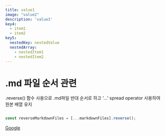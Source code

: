 ```yaml
---
title: value1
image: "value2"
description: 'value3'
key4:
  - item1
  - item2
key5:
  nestedKey: nestedValue
  nestedArray:
    - nestedItem1
    - nestedItem2
---
```


.md 파일 순서 관련
=============

.reverse() 함수 사용으로 .md파일 반대 순서로 하고 '...' spread operator 사용하여 원본 배열 유지
```javascript

const reverseMarkdownFiles = [...markdownFiles].reverse();

```
[Google](https://google.com "google link")